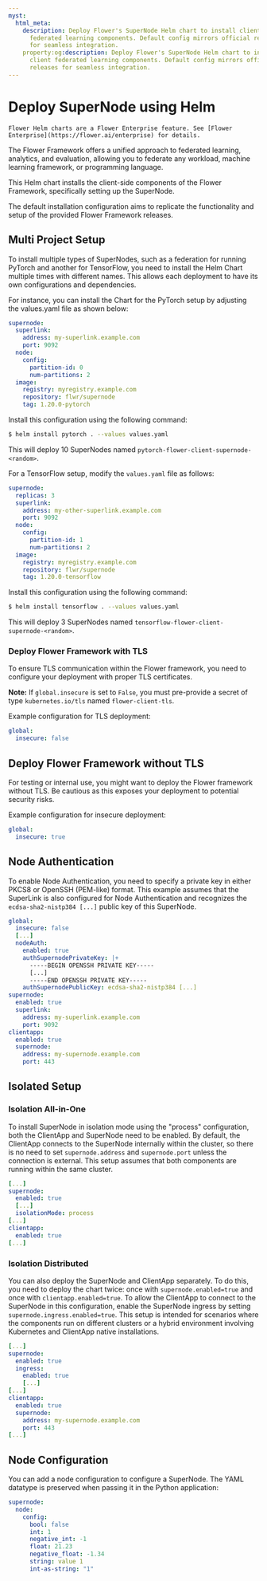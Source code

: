 ```yaml
---
myst:
  html_meta:
    description: Deploy Flower's SuperNode Helm chart to install client 
      federated learning components. Default config mirrors official releases 
      for seamless integration.
    property:og:description: Deploy Flower's SuperNode Helm chart to install 
      client federated learning components. Default config mirrors official 
      releases for seamless integration.
---
```


# Deploy SuperNode using Helm

```{note}
Flower Helm charts are a Flower Enterprise feature. See [Flower Enterprise](https://flower.ai/enterprise) for details.
```

The Flower Framework offers a unified approach to federated learning, analytics, and evaluation,
allowing you to federate any workload, machine learning framework, or programming language.

This Helm chart installs the client-side components of the Flower Framework, specifically
setting up the SuperNode.

The default installation configuration aims to replicate the functionality and setup of the
provided Flower Framework releases.

## Multi Project Setup

To install multiple types of SuperNodes, such as a federation for running PyTorch and another for
TensorFlow, you need to install the Helm Chart multiple times with different names. This allows
each deployment to have its own configurations and dependencies.

For instance, you can install the Chart for the PyTorch setup by adjusting the values.yaml file
as shown below:

```yaml
supernode:
  superlink:
    address: my-superlink.example.com
    port: 9092
  node:
    config:
      partition-id: 0
      num-partitions: 2
  image:
    registry: myregistry.example.com
    repository: flwr/supernode
    tag: 1.20.0-pytorch
```

Install this configuration using the following command:

```sh
$ helm install pytorch . --values values.yaml
```

This will deploy 10 SuperNodes named `pytorch-flower-client-supernode-<random>`.

For a TensorFlow setup, modify the `values.yaml` file as follows:

```yaml
supernode:
  replicas: 3
  superlink:
    address: my-other-superlink.example.com
    port: 9092
  node:
    config:
      partition-id: 1
      num-partitions: 2
  image:
    registry: myregistry.example.com
    repository: flwr/supernode
    tag: 1.20.0-tensorflow
```

Install this configuration using the following command:

```sh
$ helm install tensorflow . --values values.yaml
```

This will deploy 3 SuperNodes named `tensorflow-flower-client-supernode-<random>`.

### Deploy Flower Framework with TLS

To ensure TLS communication within the Flower framework, you need to configure your
deployment with proper TLS certificates.

**Note:** If `global.insecure` is set to `False`, you must pre-provide a secret of
type `kubernetes.io/tls` named `flower-client-tls`.

Example configuration for TLS deployment:

```yaml
global:
  insecure: false
```

## Deploy Flower Framework without TLS

For testing or internal use, you might want to deploy the Flower framework without TLS. Be
cautious as this exposes your deployment to potential security risks.

Example configuration for insecure deployment:

```yaml
global:
  insecure: true
```

## Node Authentication

To enable Node Authentication, you need to specify a private key in either PKCS8 or OpenSSH
(PEM-like) format. This example assumes that the SuperLink is also configured for Node
Authentication and recognizes the `ecdsa-sha2-nistp384 [...]` public key of this SuperNode.

```yaml
global:
  insecure: false
  [...]
  nodeAuth:
    enabled: true
    authSupernodePrivateKey: |+
      -----BEGIN OPENSSH PRIVATE KEY-----
      [...]
      -----END OPENSSH PRIVATE KEY-----
    authSupernodePublicKey: ecdsa-sha2-nistp384 [...]
supernode:
  enabled: true
  superlink:
    address: my-superlink.example.com
    port: 9092
clientapp:
  enabled: true
  supernode:
    address: my-supernode.example.com
    port: 443
```

## Isolated Setup

### Isolation All-in-One

To install SuperNode in isolation mode using the "process" configuration, both the ClientApp and
SuperNode need to be enabled. By default, the ClientApp connects to the SuperNode internally
within the cluster, so there is no need to set `supernode.address` and `supernode.port` unless the
connection is external. This setup assumes that both components are running within the same cluster.

```yaml
[...]
supernode:
  enabled: true
  [...]
  isolationMode: process
[...]
clientapp:
  enabled: true
[...]
```

### Isolation Distributed

You can also deploy the SuperNode and ClientApp separately. To do this, you need to deploy the
chart twice: once with `supernode.enabled=true` and once with `clientapp.enabled=true`. To allow
the ClientApp to connect to the SuperNode in this configuration, enable the SuperNode ingress by
setting `supernode.ingress.enabled=true`. This setup is intended for scenarios where the components
run on different clusters or a hybrid environment involving Kubernetes and ClientApp native
installations.

```yaml
[...]
supernode:
  enabled: true
  ingress:
    enabled: true
    [...]
[...]
clientapp:
  enabled: true
  supernode:
    address: my-supernode.example.com
    port: 443
[...]
```

## Node Configuration

You can add a node configuration to configure a SuperNode. The YAML datatype is preserved when
passing it in the Python application:

```yaml
supernode:
  node:
    config:
      bool: false
      int: 1
      negative_int: -1
      float: 21.23
      negative_float: -1.34
      string: value 1
      int-as-string: "1"
```
